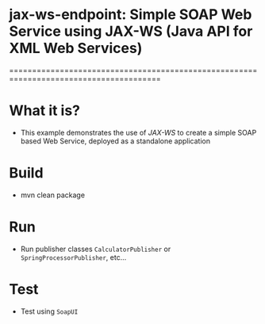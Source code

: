 # jax-ws-endpoint: Simple SOAP Web Service using JAX-WS (Java API for XML Web Services)
=======================================================================================

# What it is?
* This example demonstrates the use of *JAX-WS* to create a simple SOAP based Web Service, deployed as a standalone application

# Build
* mvn clean package

# Run
* Run publisher classes `CalculatorPublisher` or `SpringProcessorPublisher`, etc...

# Test
* Test using `SoapUI`